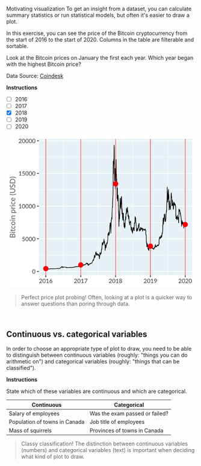 Motivating visualization
To get an insight from a dataset, you can calculate summary statistics or run statistical models, but often it's easier to draw a plot.

In this exercise, you can see the price of the Bitcoin cryptocurrency from the start of 2016 to the start of 2020. Columns in the table are filterable and sortable.

Look at the Bitcoin prices on January the first each year. Which year began with the highest Bitcoin price?

Data Source: [Coindesk](https://www.coindesk.com/price/bitcoin)

**Instructions**

- [ ] 2016
- [ ] 2017
- [x] 2018
- [ ] 2019
- [ ] 2020

![alt text](imgs/image01.png)

> Perfect price plot probing! Often, looking at a plot is a quicker way to answer questions than poring through data.

<br>

## Continuous vs. categorical variables
In order to choose an appropriate type of plot to draw, you need to be able to distinguish between continuous variables (roughly: "things you can do arithmetic on") and categorical variables (roughly: "things that can be classified").

**Instructions**

State which of these variables are continuous and which are categorical.

| Continuous | Categorical |
| ---------- | ----------- |
| Salary of employees | Was the exam passed or failed? |
| Population of towns in Canada | Job title of employees |
| Mass of squirrels | Provinces of towns in Canada |

> Classy classification! The distinction between continuous variables (numbers) and categorical variables (text) is important when deciding what kind of plot to draw.